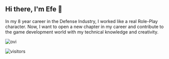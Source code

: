 ## Hi there, I'm Efe 👋
In my 8 year career in the Defense Industry, I worked like a real Role-Play character. 
Now, I want to open a new chapter in my career and contribute to the game development world with my technical knowledge and creativity.

<img src="https://github-readme-stats.vercel.app/api/top-langs?username=EfeBilecenoglu&show_icons=true&locale=en&layout=compact&theme=chartreuse-dark" alt="ovi" />

![visitors](https://visitor-badge.laobi.icu/badge?page_id=EfeBilecenoglu.EfeBilecenoglu)
<!--
**EfeBilecenoglu/EfeBilecenoglu** is a ✨ _special_ ✨ repository because its `README.md` (this file) appears on your GitHub profile.

Here are some ideas to get you started:

- 🔭 I’m currently working on ...
- 🌱 I’m currently learning ...
- 👯 I’m looking to collaborate on ...
- 🤔 I’m looking for help with ...
- 💬 Ask me about ...
- 📫 How to reach me: ...
- 😄 Pronouns: ...
- ⚡ Fun fact: ...
-->
